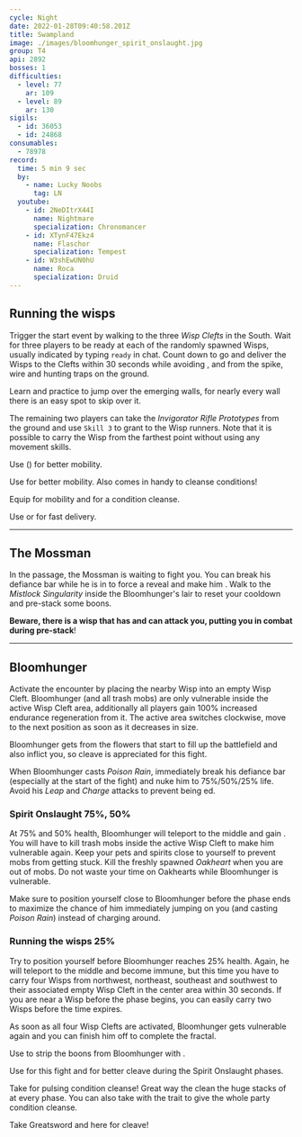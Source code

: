 ```yaml
---
cycle: Night
date: 2022-01-28T09:40:58.201Z
title: Swampland
image: ./images/bloomhunger_spirit_onslaught.jpg
group: T4
api: 2892
bosses: 1
difficulties:
  - level: 77
    ar: 109
  - level: 89
    ar: 130
sigils:
  - id: 36053
  - id: 24868
consumables:
  - 78978
record:
  time: 5 min 9 sec
  by:
    - name: Lucky Noobs
      tag: LN
  youtube:
    - id: 2NeDItrX44I
      name: Nightmare
      specialization: Chronomancer
    - id: XTynF47Ekz4
      name: Flaschor
      specialization: Tempest
    - id: W3shEwUN0hU
      name: Roca
      specialization: Druid
---
```


<Grid>
<GridItem sm="8">

## Running the wisps

Trigger the start event by walking to the three _Wisp Clefts_ in the South. Wait for three players to be ready at each of the randomly spawned Wisps, usually indicated by typing `ready` in chat. Count down to go and deliver the Wisps to the Clefts within 30 seconds while avoiding <Control name="Stun"/>, <Condition name="Immobile"/> and <Condition name="crippled"/> from the spike, wire and hunting traps on the ground.

Learn and practice to jump over the emerging walls, for nearly every wall there is an easy spot to skip over it.

The remaining two players can take the _Invigorator Rifle Prototypes_ from the ground and use `Skill 3` to grant <Boon name="Stability"/> to the Wisp runners. Note that it is possible to carry the Wisp from the farthest point without using any movement skills.

<Tabs>
<Tab specialization="renegade">

Use <Skill name="Impossible Odds"/> (<Skill name="Legendary Assassin Stance" disableText/>) for better mobility.
</Tab>

<Tab specialization="berserker">

Use <Skill id="14516"/> for better mobility. Also <Skill name="shake it off"/> comes in handy to cleanse conditions!
</Tab>

<Tab specialization="Weaver">

Equip <Skill id="5536"/> for mobility and <Skill id="5507"/> for a condition cleanse.
</Tab>

<Tab specialization="daredevil">

Use <Skill id="13038"/> or <Skill id="13002"/> for fast delivery.
</Tab>
</Tabs>

</GridItem>

<GridItem sm="4">

<MDImage src="images/the_three_wisp_clefts.jpg" caption="The three wisp clefts"/>

</GridItem>
</Grid>

---

## The Mossman

<Grid>
<GridItem sm="8">

In the passage, the Mossman is waiting to fight you. You can break his defiance bar while he is in <Effect name="Stealth"/> to force a reveal and make him <Effect name="Exposed"/>. Walk to the _Mistlock Singularity_ inside the Bloomhunger's lair to reset your cooldown and pre-stack some boons.

<Warning>

**Beware, there is a wisp that has <Effect name="Invulnerability"/> and can attack you, putting you in combat during pre-stack**!

</Warning>
</GridItem>

<GridItem sm="4">

<MDImage src="images/the_mossman.jpg" caption="The Mossman"/>

</GridItem>
</Grid>

---

<Grid>
<GridItem sm="8">

## Bloomhunger

Activate the encounter by placing the nearby Wisp into an empty Wisp Cleft. Bloomhunger (and all trash mobs) are only vulnerable inside the active Wisp Cleft area, additionally all players gain 100% increased endurance regeneration from it. The active area switches clockwise, move to the next position as soon as it decreases in size.

Bloomhunger gets <Boon name="Protection"/> from the flowers that start to fill up the battlefield and also inflict <Condition name="Poisoned"/> you, so cleave is appreciated for this fight.

When Bloomhunger casts _Poison Rain_, immediately break his defiance bar (especially at the start of the fight) and nuke him to 75%/50%/25% life. Avoid his _Leap_ and _Charge_ attacks to prevent being <Control name="Knockdown"/>ed.

### Spirit Onslaught <Label>75%, 50%</Label>

At 75% and 50% health, Bloomhunger will teleport to the middle and gain <Effect name="Invulnerability"/>. You will have to kill trash mobs inside the active Wisp Cleft to make him vulnerable again. Keep your pets and spirits close to yourself to prevent mobs from getting stuck. Kill the freshly spawned _Oakheart_ when you are out of mobs. Do not waste your time on Oakhearts while Bloomhunger is vulnerable.

Make sure to position yourself close to Bloomhunger before the phase ends to maximize the chance of him immediately jumping on you (and casting _Poison Rain_) instead of charging around.

### Running the wisps <Label>25%</Label>

Try to position yourself before Bloomhunger reaches 25% health. Again, he will teleport to the middle and become immune, but this time you have to carry four Wisps from northwest, northeast, southeast and southwest to their associated empty Wisp Cleft in the center area within 30 seconds. If you are near a Wisp before the phase begins, you can easily carry two Wisps before the time expires.

As soon as all four Wisp Clefts are activated, Bloomhunger gets vulnerable again and you can finish him off to complete the fractal.

<Tabs>
<Tab specialization="renegade">

Use <Item id="72872"/> to strip the boons from Bloomhunger with <Skill name="Darkrazor's Daring"/>.
</Tab>
<Tab specialization="Tempest">

Use <Specialization name="Tempest"/> for this fight and <Skill id="22572"/> for better cleave during the Spirit Onslaught phases.
</Tab>
<Tab specialization="Soulbeast">

Take <Skill id="12489"/> for pulsing condition cleanse! Great way the clean the huge stacks of <Condition name="Poisoned"/> at every phase. You can also take <Skill name="Bear stance"/> with the trait <Trait name="Leader of the Pack"/> to give the whole party condition cleanse.
</Tab>
<Tab specialization="Berserker">

Take Greatsword and <Skill name="Blood Reckoning"/> here for cleave!
</Tab>
</Tabs>

</GridItem>

<GridItem sm="4">

<MDImage src="images/bloomhunger.jpg" caption="Bloomhunger"/>

<MDImage src="images/bloomhunger_spirit_onslaught.jpg" caption="Bloomhunger during Spirit Onslaught"/>

</GridItem>
</Grid>
